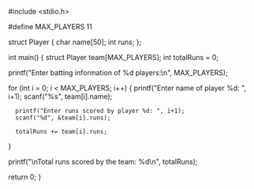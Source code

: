 #include <stdio.h>

#define MAX_PLAYERS 11

struct Player {
   char name[50];
   int runs;
};

int main() {
   struct Player team[MAX_PLAYERS];
   int totalRuns = 0;

   printf("Enter batting information of %d players:\n", MAX_PLAYERS);

   for (int i = 0; i < MAX_PLAYERS; i++) {
      printf("Enter name of player %d: ", i+1);
      scanf("%s", team[i].name);

      printf("Enter runs scored by player %d: ", i+1);
      scanf("%d", &team[i].runs);

      totalRuns += team[i].runs;
   }

   printf("\nTotal runs scored by the team: %d\n", totalRuns);

   return 0;
}
